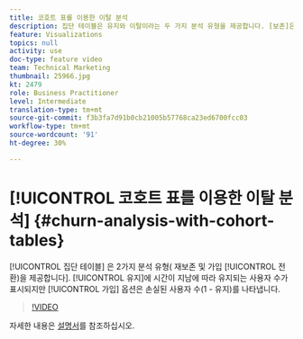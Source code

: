 ```yaml
---
title: 코호트 표를 이용한 이탈 분석
description: 집단 테이블은 유지와 이탈이라는 두 가지 분석 유형을 제공합니다. [보존]은 시간이 지남에 따라 유지되는 사용자 수를 보여주지만, [가입] 옵션은 손실된 사용자 수(1 - 보존)를 나타냅니다.
feature: Visualizations
topics: null
activity: use
doc-type: feature video
team: Technical Marketing
thumbnail: 25966.jpg
kt: 2479
role: Business Practitioner
level: Intermediate
translation-type: tm+mt
source-git-commit: f3b3fa7d91b0cb21005b57768ca23ed6700fcc03
workflow-type: tm+mt
source-wordcount: '91'
ht-degree: 30%

---
```



# [!UICONTROL 코호트 표를 이용한 이탈 분석] {#churn-analysis-with-cohort-tables}

[!UICONTROL 집단 테이블] 은 2가지 분석 유형(  재보존 및 가입  [!UICONTROL 전환)을 제공합니다]. [!UICONTROL 유지]에 시간이 지남에 따라 유지되는 사용자 수가 표시되지만 [!UICONTROL 가입] 옵션은 손실된 사용자 수(1 - 유지)를 나타냅니다.

>[!VIDEO](https://video.tv.adobe.com/v/25966/?quality=12)

자세한 내용은 [설명서](https://marketing.adobe.com/resources/help/ko_KR/analytics/analysis-workspace/cohort_analysis.html)를 참조하십시오.
